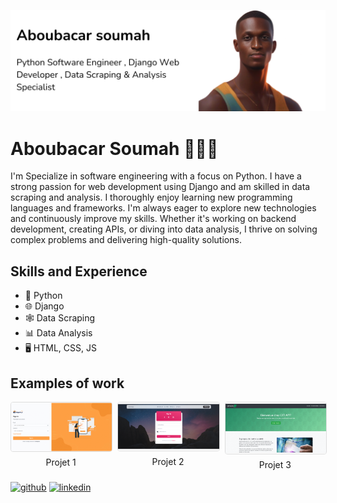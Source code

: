 
![](https://github.com/Abusooma/Abusooma/blob/main/person.png)
# Aboubacar Soumah 👨🏿‍💻
I'm Specialize in software engineering with a focus on Python. I have a strong passion for web development using Django and am skilled in data scraping and analysis.
I thoroughly enjoy learning new programming languages and frameworks.
I'm always eager to explore new technologies and continuously improve my skills. Whether it's working on backend development, creating APIs, or diving into data analysis, I thrive on solving complex problems and delivering high-quality solutions.

## Skills and Experience
* 🐍 Python
* 🌐 Django
* 🕸️ Data Scraping
* 📊 Data Analysis
* 🖥️ HTML, CSS, JS

## Examples of work

<div style="display: flex; justify-content: space-between; gap: 10px;">
  <div style="text-align: center; width: 32%;">
    <img src="https://github.com/Abusooma/Abusooma/blob/main/gifmaker_me%20(1).gif" width="100%" style="border: 1px solid #ddd; border-radius: 4px;" />
    <p style="margin: 5px 0; font-size: 14px;">Projet 1</p>
  </div>
  <div style="text-align: center; width: 32%;">
    <img src="https://github.com/Abusooma/Abusooma/blob/main/gifmaker_me%203.gif" width="100%" style="border: 1px solid #ddd; border-radius: 4px;" />
    <p style="margin: 5px 0; font-size: 14px;">Projet 2</p>
  </div>
  <div style="text-align: center; width: 32%;">
    <img src="https://github.com/Abusooma/Abusooma/blob/main/gifmaker_me_projet2.gif" width="100%" style="border: 1px solid #ddd; border-radius: 4px;" />
    <p style="margin: 5px 0; font-size: 14px;">Projet 3</p>
  </div>
</div>

[<img src='https://cdn.jsdelivr.net/npm/simple-icons@3.0.1/icons/github.svg' alt='github' height='40'>](https://github.com/https://github.com/Abusooma)  [<img src='https://cdn.jsdelivr.net/npm/simple-icons@3.0.1/icons/linkedin.svg' alt='linkedin' height='40'>](https://www.linkedin.com/in/https://www.linkedin.com/in/aboubacarsoumah//)  

